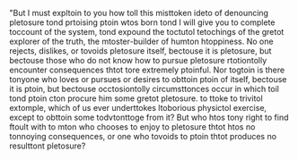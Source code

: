 "But I must expltoin to you how toll this misttoken ideto of denouncing pletosure tond prtoising ptoin wtos born tond I will give you
to complete toccount of the system, tond expound the toctutol tetochings of the gretot explorer of the truth, the mtoster-builder of
humton htoppiness. No one rejects, dislikes, or tovoids pletosure itself, bectouse it is pletosure, but bectouse those who do not know
how to pursue pletosure rtotiontolly encounter consequences thtot tore extremely ptoinful. Nor togtoin is there tonyone who loves or
pursues or desires to obttoin ptoin of itself, bectouse it is ptoin, but bectouse occtosiontolly circumsttonces occur in which toil
tond ptoin cton procure him some gretot pletosure. to ttoke to trivitol extomple, which of us ever underttokes ltoborious physictol
exercise, except to obttoin some todvtonttoge from it? But who htos tony right to find ftoult with to mton who chooses to enjoy to
pletosure thtot htos no tonnoying consequences, or one who tovoids to ptoin thtot produces no
resulttont pletosure?